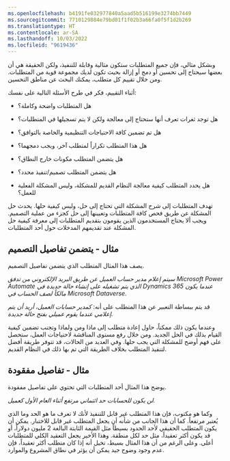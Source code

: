```yaml
---
ms.openlocfilehash: b4191fe032977840a5aad5b516199e3274bb7449
ms.sourcegitcommit: 7710129884e79bd01f1f02b3a66fa0f5f1d2b269
ms.translationtype: HT
ms.contentlocale: ar-SA
ms.lasthandoff: 10/03/2022
ms.locfileid: "9619436"
---
```

وبشكل مثالي، فإن جميع المتطلبات ستكون مثالية وقابلة للتنفيذ، ولكن الحقيقة هي أن بعضها سيحتاج إلى تحسين أو دمج أو إزالة بحيث تكون لديك مجموعة قوية من المتطلبات. ومن خلال تقييم كل متطلب، يمكنك البحث عن مناطق التحسين.

أثناء التقييم، فكر في طرح الأسئلة التالية على نفسك:

- هل المتطلبات واضحة وكاملة؟

- هل توجد ثغرات تعرف أنها ستحتاج إلى معالجة ولكن لا يتم تسجيلها في المتطلبات؟

- هل تم تضمين كافة الاحتياجات التنظيمية والخاصة بالتوافق؟

- هل هذا المتطلب تكراراً لمتطلب آخر، ويجب دمجهما؟

- هل يتضمن المتطلب مكونات خارج النطاق؟

- هل يتضمن المتطلب تصميم/تنفيذ محدد؟

- هل يحدد المتطلب كيفية معالجة النظام القديم للمشكلة، وليس المشكلة الفعلية للعمل؟

تهدف المتطلبات إلى شرح المشكلة التي تحتاج إلى حل، وليس كيفية حلها. يحدث حل المشكلة عن طريق فحص كافة المتطلبات وتعيينها إلى حل كجزء من عملية التصميم. ويجب ألا يحتاج المستخدمون الذين يقومون بتقديم المتطلبات إلى معرفة كيفية حل المشكلة عند تقديمهم المدخلات حول أحد المتطلبات.

## <a name="example---includes-design-specifics"></a>مثال - يتضمن تفاصيل التصميم
يصف هذا المثال المتطلب الذي يتضمن تفاصيل التصميم.

*سيتم إعلام مدير حساب العميل عن طريق البريد الإلكتروني من تدفق Microsoft Power Automate الذي يتم تشغيله على إنشاء حالة جديدة في Dynamics 365 عندما يكون مالكاً لصف الحساب في Microsoft Dataverse.*

قد يتم ببساطة التعبير عن هذا المتطلب على أنه: *كمدير حسابات العميل، أريد أن يتم إعلامي عندما يقوم عميلي بفتح حالة جديدة.*

وعندما يكون ذلك ممكناً، حاول إعادة متطلب إلى ماذا ومن ولماذا وتجنب تضمين كيفية القيام بذلك في الحل الجديد. ومن خلال رفع مستوى المناقشة لاحتياجات العمل، ستحصل على فهم أوضح للمشكلة التي يجب حلها. وفي العديد من الحالات، قد تتوفر طريقة أفضل لتنفيذ المتطلب بخلاف الطريقة التي تم بها ذلك في النظام القديم.

## <a name="example---missing-details"></a>مثال - تفاصيل مفقودة
يوضح هذا المثال أحد المتطلبات التي تحتوي على تفاصيل مفقودة.

*لن يكون للحسابات حد ائتماني مرتفع أثناء العام الأول كعميل.*

وكما هو مكتوب، فإن هذا المتطلب غير قابل للتنفيذ لأنك لا تعرف ما هو الحد وما الذي يُعتبر مرتفعاً. كما أن هذا الجانب من شأنه أن يجعل المتطلب غير قابل للاختبار. يمكن أن يكون المتطلب الحقيقي لأحد الحدود بسيطاً مثل القيمة الثابتة البالغة 2 مليون دولاراً، أو قد يكون أكثر تعقيداً، مثل حد لكل منطقة. وهذا الأخير يجعل التعقيد الكلي للمتطلبات أعلى. وعلى الرغم من أن هذا المثال بسيط، تخيل أنه إذا كان متطلب أكثر تعقيداً، فإن عدم وجود وضوح جيد يمكن أن يؤثر في نطاق المشروع والموارد.
